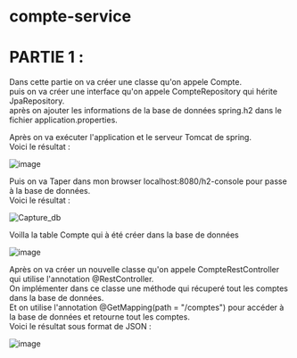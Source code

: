 # compte-service
 
<h1>PARTIE 1 : </h1>
<p>
 Dans cette partie on va créer une classe qu'on appele Compte.<br>
 puis on va créer une interface qu'on appele CompteRepository qui hérite JpaRepository.<br>
 après on ajouter les informations de la base de données spring.h2 dans le fichier application.properties.
</p>
<p>
 Après on va exécuter l'application et le serveur Tomcat de spring.<br>
 Voici le résultat : 
</p>

![image](https://user-images.githubusercontent.com/61559275/163741035-66f76798-7290-43f8-ab31-945523bd8dd4.png)

<p>
 Puis on va Taper dans mon browser localhost:8080/h2-console pour passe à la base de données.<br>
 Voici le résultat : 
</p>

![Capture_db](https://user-images.githubusercontent.com/61559275/163741214-66e74e2d-1bd5-4448-9b35-4c3a0bfe1fa6.PNG)

<p> Voilla la table Compte qui à été créer dans la base de données</p>

![image](https://user-images.githubusercontent.com/61559275/163741341-73d3e8c3-0ad6-4a0d-8e97-c5f933989d7e.png)


<p>
 Après on va créer un nouvelle classe qu'on appele CompteRestController qui utilise l'annotation @RestController.<br>
 On implémenter dans ce classe une méthode qui récuperé tout les comptes dans la base de données.<br>
 Et on utilise l'annotation @GetMapping(path = "/comptes") pour accéder à la base de données et retourne tout les comptes.<br>
 Voici le résultat sous format de JSON : 
</p>

![image](https://user-images.githubusercontent.com/61559275/163743578-04082857-584c-4104-8210-4fac0902148f.png)






















